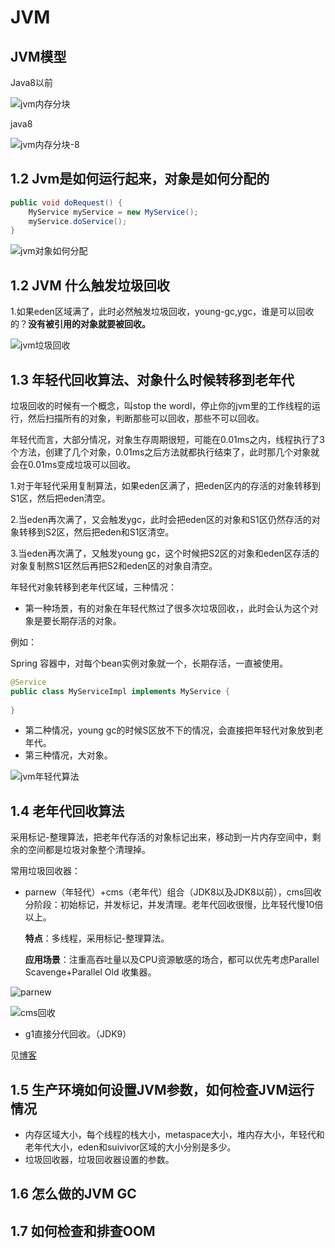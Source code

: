 # JVM

## JVM模型

Java8以前

![jvm内存分块](https://new-blog-1251602255.cos.ap-shanghai.myqcloud.com/img/jvm%E5%86%85%E5%AD%98%E5%88%86%E5%9D%97.png)

java8

![jvm内存分块-8](C:/Users/FineN/Downloads/jvm内存分块-8.png)

## 1.2 Jvm是如何运行起来，对象是如何分配的

```java
public void doRequest() {
    MyService myService = new MyService();
    myService.doService();
}
```

![jvm对象如何分配](https://new-blog-1251602255.cos.ap-shanghai.myqcloud.com/img/jvm%E5%AF%B9%E8%B1%A1%E5%A6%82%E4%BD%95%E5%88%86%E9%85%8D.png)

## 1.2 JVM 什么触发垃圾回收

1.如果eden区域满了，此时必然触发垃圾回收，young-gc,ygc，谁是可以回收的？**没有被引用的对象就要被回收。**

![jvm垃圾回收](https://new-blog-1251602255.cos.ap-shanghai.myqcloud.com/img/jvm%E5%9E%83%E5%9C%BE%E5%9B%9E%E6%94%B6.png)

## 1.3 年轻代回收算法、对象什么时候转移到老年代

垃圾回收的时候有一个概念，叫stop the wordl，停止你的jvm里的工作线程的运行，然后扫描所有的对象，判断那些可以回收，那些不可以回收。

年轻代而言，大部分情况，对象生存周期很短，可能在0.01ms之内，线程执行了3个方法，创建了几个对象，0.01ms之后方法就都执行结束了，此时那几个对象就会在0.01ms变成垃圾可以回收。

1.对于年轻代采用复制算法，如果eden区满了，把eden区内的存活的对象转移到S1区，然后把eden清空。

2.当eden再次满了，又会触发ygc，此时会把eden区的对象和S1区仍然存活的对象转移到S2区，然后把eden和S1区清空。

3.当eden再次满了，又触发young gc，这个时候把S2区的对象和eden区存活的对象复制熬S1区然后再把S2和eden区的对象自清空。



年轻代对象转移到老年代区域，三种情况：

* 第一种场景，有的对象在年轻代熬过了很多次垃圾回收，，此时会认为这个对象是要长期存活的对象。

例如：

Spring 容器中，对每个bean实例对象就一个，长期存活，一直被使用。

```java
@Service
public class MyServiceImpl implements MyService {
    
}
```

* 第二种情况，young gc的时候S区放不下的情况，会直接把年轻代对象放到老年代。
* 第三种情况，大对象。

![jvm年轻代算法](https://new-blog-1251602255.cos.ap-shanghai.myqcloud.com/img/jvm%E5%B9%B4%E8%BD%BB%E4%BB%A3%E7%AE%97%E6%B3%95.png)

## 1.4 老年代回收算法

采用标记-整理算法，把老年代存活的对象标记出来，移动到一片内存空间中，剩余的空间都是垃圾对象整个清理掉。



常用垃圾回收器：

* parnew（年轻代）+cms（老年代）组合（JDK8以及JDK8以前），cms回收分阶段：初始标记，并发标记，并发清理。老年代回收很慢，比年轻代慢10倍以上。

  **特点**：多线程，采用标记-整理算法。

  **应用场景**：注重高吞吐量以及CPU资源敏感的场合，都可以优先考虑Parallel Scavenge+Parallel Old 收集器。

![parnew](https://new-blog-1251602255.cos.ap-shanghai.myqcloud.com/img/parnew.png)

![cms回收](https://new-blog-1251602255.cos.ap-shanghai.myqcloud.com/img/cms%E5%9B%9E%E6%94%B6.png)

* g1直接分代回收。（JDK9）

见[博客](https://www.cnblogs.com/chenpt/p/9803298.html)

## 1.5 生产环境如何设置JVM参数，如何检查JVM运行情况

* 内存区域大小，每个线程的栈大小，metaspace大小，堆内存大小，年轻代和老年代大小，eden和suivivor区域的大小分别是多少。 
* 垃圾回收器，垃圾回收器设置的参数。



## 1.6 怎么做的JVM GC



## 1.7 如何检查和排查OOM

